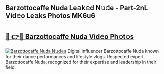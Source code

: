 ## Barzottocaffe Nuda Le𝚊k𝚎d N𝚞𝚍e - Part-2nL Vid𝚎o Le𝚊ks Photos MK6u6

# <h2><a href="http://fbd9pu1.evod.top/?m=Barzottocaffe+Nuda">🔗 👉🔴 Barzottocaffe Nuda Vid𝚎o Ph𝚘t𝚘s</a></h2>

[![Barzottocaffe Nuda N𝚞d𝚎s](https://i.imgur.com/8V9OHl7.gif)](http://fbd9pu1.evod.top/?m=Barzottocaffe+Nuda)
Digital influencer Barzottocaffe Nuda known for their dance performances and lifestyle vlogs. Respected expert Barzottocaffe Nuda, recognized for their expertise and leadership in their field. 
